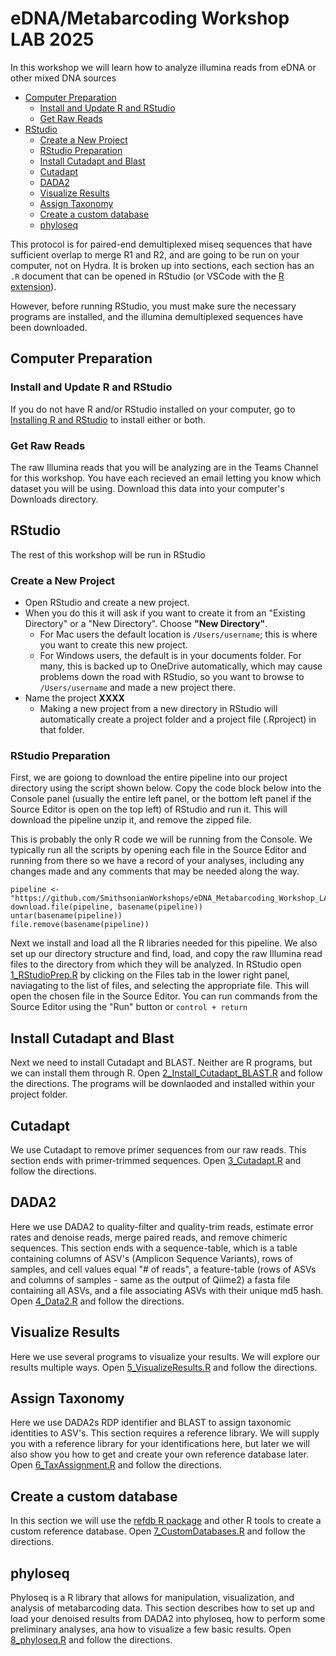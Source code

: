 # eDNA/Metabarcoding Workshop LAB 2025

In this workshop we will learn how to analyze illumina reads from eDNA or other mixed DNA sources

* [Computer Preparation](#computer-preparation)
  * [Install and Update R and RStudio](#install-and-update-r-and-rstudio)
  * [Get Raw Reads](#get-raw-reads)
* [RStudio](#rstudio)
  * [Create a New Project](#create-a-new-project)
  * [RStudio Preparation](#rstudio-preparation)
  * [Install Cutadapt and Blast](#install-cutadapt-and-blast)
  * [Cutadapt](#cutadapt)
  * [DADA2](#dada2)
  * [Visualize Results](#visualize-results)
  * [Assign Taxonomy](#assign-taxonomy)
  * [Create a custom database](#create-a-custom-database)
  * [phyloseq](#phyloseq)

This protocol is for paired-end demultiplexed miseq sequences that have sufficient overlap to merge R1 and R2, and are going to be run on your computer, not on Hydra. It is broken up into sections, each section has an `.R` document that can be opened in RStudio (or VSCode with the [R extension](https://code.visualstudio.com/docs/languages/r)).

However, before running RStudio, you must make sure the necessary programs are installed, and the illumina demultiplexed sequences have been downloaded.

## Computer Preparation

### Install and Update R and RStudio

If you do not have R and/or RStudio installed on your computer, go to [Installing R and RStudio](https://github.com/SmithsonianWorkshops/eDNA_Metabarcoding_Workshop_LAB_2025/blob/main/r-install.md) to install either or both.

### Get Raw Reads

The raw Illumina reads that you will be analyzing are in the Teams Channel for this workshop. You have each recieved an email letting you know which dataset you will be using. Download this data into your computer's Downloads directory.

## RStudio

The rest of this workshop will be run in RStudio

### Create a New Project

* Open RStudio and create a new project.
* When you do this it will ask if you want to create it from an "Existing Directory" or a "New Directory". Choose **"New Directory"**.
  * For Mac users the default location is `/Users/username`; this is where you want to create this new project.
  * For Windows users, the default is in your documents folder. For many, this is backed up to OneDrive automatically, which may cause problems down the road with RStudio, so you want to browse to `/Users/username` and made a new project there.
* Name the project **XXXX**
  * Making a new project from a new directory in RStudio will automatically create a project folder and a project file (.Rproject) in that folder.

### RStudio Preparation

First, we are goiong to download the entire pipeline into our project directory using the script shown below. Copy the code block below into the Console panel (usually the entire left panel, or the bottom left panel if the Source Editor is open on the top left) of RStudio and run it. This will download the pipeline unzip it, and remove the zipped file.

This is probably the only R code we will be running from the Console. We typically run all the scripts by opening each file in the Source Editor and running from there so we have a record of your analyses, including any changes made and any comments that may be needed along the way.

```{R}
pipeline <- "https://github.com/SmithsonianWorkshops/eDNA_Metabarcoding_Workshop_LAB_2025/archive/refs/heads/main.zip"
download.file(pipeline, basename(pipeline))
untar(basename(pipeline))
file.remove(basename(pipeline))
```

Next we install and load all the R libraries needed for this pipeline. We also set up our directory structure and find, load, and copy the raw Illumina read files to the directory from which they will be analyzed. In RStudio open [1_RStudioPrep.R](RStudio_files/1_RStudioPrep.R) by clicking on the Files tab in the lower right panel, naviagating to the list of files, and selecting the appropriate file. This will open the chosen file in the Source Editor. You can run commands from the Source Editor using the "Run" button or `control + return`

## Install Cutadapt and Blast

Next we need to install Cutadapt and BLAST. Neither are R programs, but we can install them through R. Open [2_Install_Cutadapt_BLAST.R](RStudio_files/2_Install_Cutadapt_BLAST.R) and follow the directions. The programs will be downlaoded and installed within your project folder.

## Cutadapt

We use Cutadapt to remove primer sequences from our raw reads. This section ends with primer-trimmed sequences. Open [3_Cutadapt.R](RStudio_files/3_Cutadapt.R) and follow the directions.

## DADA2

Here we use DADA2 to quality-filter and quality-trim reads, estimate error rates and denoise reads, merge paired reads, and remove chimeric sequences. This section ends with a sequence-table, which is a table containing columns of ASV's (Amplicon Sequence Variants), rows of samples, and cell values equal "# of reads", a feature-table (rows of ASVs and columns of samples - same as the output of Qiime2) a fasta file containing all ASVs, and a file associating ASVs with their unique md5 hash. Open [4_Data2.R](Rstudio_files/4_Dada2.R) and follow the directions.

## Visualize Results

Here we use several programs to visualize your results. We will explore our results multiple ways. Open [5_VisualizeResults.R](RStudio_files/5_VisualizeResults.R) and follow the directions.

## Assign Taxonomy

Here we use DADA2s RDP identifier and BLAST to assign taxonomic identities to ASV's. This section requires a reference library. We will supply you with a reference library for your identifications here, but later we will also show you how to get and create your own reference database later. Open [6_TaxAssignment.R](RStudio_files/6_TaxAssignment.R) and follow the directions.

## Create a custom database

In this section we will use the [refdb R package](https://github.com/fkeck/refdb) and other R tools to create a custom reference database. Open [7_CustomDatabases.R](RStudio_files/7_CustomDatabases.R) and follow the directions.

## phyloseq

Phyloseq is a R library that allows for manipulation, visualization, and analysis of metabarcoding data. This section describes how to set up and load your denoised results from DADA2 into phyloseq, how to perform some preliminary analyses, ana how to visualize a few basic results. Open [8_phyloseq.R](RStudio_files/8_phyloseq.R) and follow the directions.
